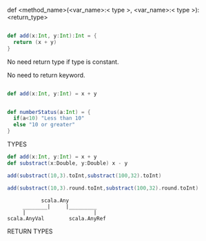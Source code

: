 def <method_name>(<var_name>:< type >, <var_name>:< type >):<return_type>

```scala

def add(x:Int, y:Int):Int = {
  return (x + y)
}

```
No need return type if type is constant.

No need to return keyword.

```scala

def add(x:Int, y:Int) = x + y

```

```scala

def numberStatus(a:Int) = {
  if(a<10) "Less than 10"
  else "10 or greater"
}

```


TYPES

```scala
def add(x:Int, y:Int) = x + y
def substract(x:Double, y:Double) x - y

add(substract(10,3).toInt,substract(100,32).toInt)

add(substract(10,3).round.toInt,substract(100,32).round.toInt)

```

```
           scala.Any
     ________|     |_________
     |                      | 
scala.AnyVal        scala.AnyRef
```

RETURN TYPES


